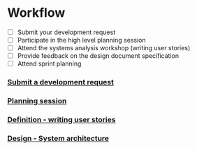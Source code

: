 # Workflow

* [ ] Submit your development request
* [ ] Participate in the high level planning session
* [ ] Attend the systems analysis workshop \(writing user stories\)
* [ ] Provide feedback on the design document specification
* [ ] Attend sprint planning

### [Submit a development request](workflow.md)

### [Planning session](planning-session.md)

### [Definition - writing user stories](definition-writing-user-stories.md)

### [Design - System architecture](design-system-architecture.md)



